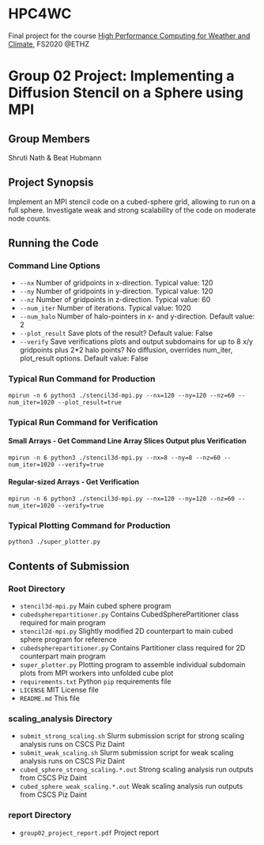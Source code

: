 # HPC4WC
Final project for the course [High Performance Computing for Weather and Climate](http://vvz.ethz.ch/Vorlesungsverzeichnis/lerneinheit.view?lerneinheitId=138658&semkez=2020S&ansicht=KATALOGDATEN&lang=de), FS2020 @ETHZ

# Group 02 Project: Implementing a Diffusion Stencil on a Sphere using MPI

## Group Members

Shruti Nath & Beat Hubmann

## Project Synopsis

Implement an MPI stencil code on a cubed-sphere grid, allowing to run on a full sphere.
Investigate weak and strong scalability of the code on moderate node counts.

## Running the Code

### Command Line Options

* ```--nx``` Number of gridpoints in x-direction. Typical value: 120
* ```--ny``` Number of gridpoints in y-direction. Typical value: 120
* ```--nz``` Number of gridpoints in z-direction. Typical value: 60
* ```--num_iter``` Number of iterations. Typical value: 1020
* ```--num_halo``` Number of halo-pointers in x- and y-direction. Default value: 2
* ```--plot_result``` Save plots of the result? Default value: False
* ```--verify``` Save verifications plots and output subdomains for up to 8 x/y gridpoints plus 2*2 halo points? No diffusion, overrides num_iter, plot_result options. Default value: False

### Typical Run Command for Production

```mpirun -n 6 python3 ./stencil3d-mpi.py --nx=120 --ny=120 --nz=60 --num_iter=1020 --plot_result=true```

### Typical Run Command for Verification

#### Small Arrays - Get Command Line Array Slices Output plus Verification

```mpirun -n 6 python3 ./stencil3d-mpi.py --nx=8 --ny=8 --nz=60 --num_iter=1020 --verify=true```

#### Regular-sized Arrays - Get Verification

```mpirun -n 6 python3 ./stencil3d-mpi.py --nx=120 --ny=120 --nz=60 --num_iter=1020 --verify=true```


### Typical Plotting Command for Production
```python3 ./super_plotter.py```

## Contents of Submission

### Root Directory

* ```stencil3d-mpi.py``` Main cubed sphere program
* ```cubedspherepartitioner.py``` Contains CubedSpherePartitioner class required for main program
* ```stencil2d-mpi.py``` Slightly modified 2D counterpart to main cubed sphere program for reference
* ```cubedspherepartitioner.py``` Contains Partitioner class required for 2D counterpart main program
* ```super_plotter.py``` Plotting program to assemble individual subdomain plots from MPI workers into unfolded cube plot
* ```requirements.txt``` Python ```pip``` requirements file
* ```LICENSE``` MIT License file
* ```README.md``` This file

### scaling_analysis Directory

* ```submit_strong_scaling.sh``` Slurm submission script for strong scaling analysis runs on CSCS Piz Daint
* ```submit_weak_scaling.sh``` Slurm submission script for weak scaling analysis runs on CSCS Piz Daint
* ```cubed_sphere_strong_scaling.*.out``` Strong scaling analysis run outputs from CSCS Piz Daint
* ```cubed_sphere_weak_scaling.*.out``` Weak scaling analysis run outputs from CSCS Piz Daint

### report Directory

* ```group02_project_report.pdf``` Project report

